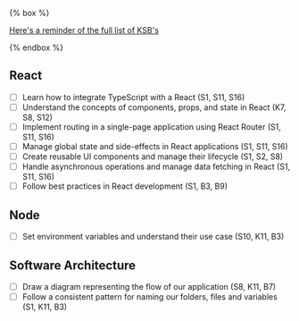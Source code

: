 {% box %}

[Here's a reminder of the full list of KSB's](/course/ksb)

{% endbox %}

## React
- [ ] Learn how to integrate TypeScript with a React (S1, S11, S16)
- [ ] Understand the concepts of components, props, and state in React (K7, S8, S12)
- [ ] Implement routing in a single-page application using React Router (S1, S11, S16)
- [ ] Manage global state and side-effects in React applications (S1, S11, S16)
- [ ] Create reusable UI components and manage their lifecycle (S1, S2, S8)
- [ ] Handle asynchronous operations and manage data fetching in React (S1, S11, S16)
- [ ] Follow best practices in React development (S1, B3, B9)

## Node

- [ ] Set environment variables and understand their use case (S10, K11, B3)

## Software Architecture

- [ ] Draw a diagram representing the flow of our application (S8, K11, B7)
- [ ] Follow a consistent pattern for naming our folders, files and variables (S1, K11, B3)